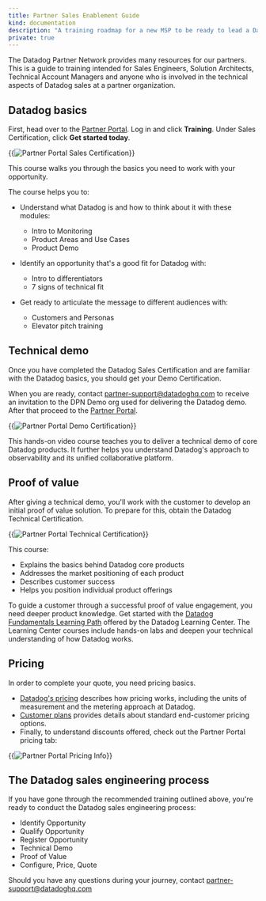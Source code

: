 ```yaml
---
title: Partner Sales Enablement Guide
kind: documentation
description: "A training roadmap for a new MSP to be ready to lead a Datadog sales engineering process"
private: true
---
```

The Datadog Partner Network provides many resources for our partners.  This is a guide to training intended for Sales Engineers, Solution Architects, Technical Account Managers and anyone who is involved in the technical aspects of Datadog sales at a partner organization.

## Datadog basics

First, head over to the <a href="https://partners.datadoghq.com/" target="_blank">Partner Portal</a>. Log in and click **Training**. Under Sales Certification, click **Get started today**.

{{<img src="partners/portal_sales_go.png" alt="Partner Portal Sales Certification" style="max-width:734px">}}

This course walks you through the basics you need to work with your opportunity.

The course helps you to:

- Understand what Datadog is and how to think about it with these modules:
    -  Intro to Monitoring
    -  Product Areas and Use Cases
    -  Product Demo

- Identify an opportunity that's a good fit for Datadog with:
    -  Intro to differentiators
    -  7 signs of technical fit

- Get ready to articulate the message to different audiences with:
    -  Customers and Personas
    -  Elevator pitch training

## Technical demo

Once you have completed the Datadog Sales Certification and are familiar with the Datadog basics, you should get your Demo Certification.

When you are ready, contact partner-support@datadoghq.com to receive an invitation to the DPN Demo org used for delivering the Datadog demo. After that proceed to the 
<a href="https://partners.datadoghq.com/" target="_blank">Partner Portal</a>.

{{<img src="partners/portal_demo_go.png" alt="Partner Portal Demo Certification" style="max-width: 367px">}}

This hands-on video course teaches you to deliver a technical demo of core Datadog products. It further helps you understand Datadog's approach to observability and its unified collaborative platform.

## Proof of value

After giving a technical demo, you'll work with the customer to develop an initial proof of value solution. To prepare for this, obtain the Datadog Technical Certification.

{{<img src="partners/portal_tech_go.png" alt="Partner Portal Technical Certification" style="max-width:367px">}}

This course:
- Explains the basics behind Datadog core products
- Addresses the market positioning of each product
- Describes customer success 
- Helps you position individual product offerings

To guide a customer through a successful proof of value engagement, you need deeper product knowledge. Get started with the [Datadog Fundamentals Learning Path][1] offered by the Datadog Learning Center. The Learning Center courses include hands-on labs and deepen your technical understanding of how Datadog works.

## Pricing

In order to complete your quote, you need pricing basics.

- [Datadog's pricing][2] describes how pricing works, including the units of measurement and the metering approach at Datadog.
- [Customer plans][3] provides details about standard end-customer pricing options.
- Finally, to understand discounts offered, check out the Partner Portal pricing tab:

{{<img src="partners/portal_pricing_go.png" alt="Partner Portal Pricing Info" style="max-width:734px">}}

## The Datadog sales engineering process

If you have gone through the recommended training outlined above, you're ready to conduct the Datadog sales engineering process:

- Identify Opportunity
- Qualify Opportunity
- Register Opportunity
- Technical Demo
- Proof of Value
- Configure, Price, Quote

Should you have any questions during your journey, contact partner-support@datadoghq.com 

[1]: https://learn.datadoghq.com/bundles/dd-fundamentals
[2]: /account_management/billing/pricing/
[3]: https://www.datadoghq.com/pricing/